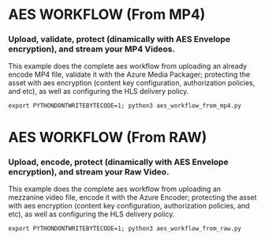# AES WORKFLOW (From MP4)

### Upload, validate, protect (dinamically with AES Envelope encryption), and stream your MP4 Videos.
This example does the complete aes workflow from uploading an already encode MP4 file,
validate it with the Azure Media Packager; protecting the asset with aes encryption (content key
configuration, authorization policies, and etc), as well as configuring the HLS delivery policy.  
```
export PYTHONDONTWRITEBYTECODE=1; python3 aes_workflow_from_mp4.py
```

# AES WORKFLOW (From RAW)

### Upload, encode, protect (dinamically with AES Envelope encryption), and stream your Raw Video.
This example does the complete aes workflow from uploading an mezzanine video file,
encode it with the Azure Encoder; protecting the asset with aes encryption (content key
configuration, authorization policies, and etc), as well as configuring the HLS delivery policy.  
```
export PYTHONDONTWRITEBYTECODE=1; python3 aes_workflow_from_raw.py
```
